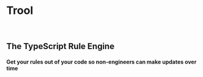 # Trool
<br>

## The TypeScript Rule Engine
#### Get your rules out of your code so non-engineers can make updates over time


